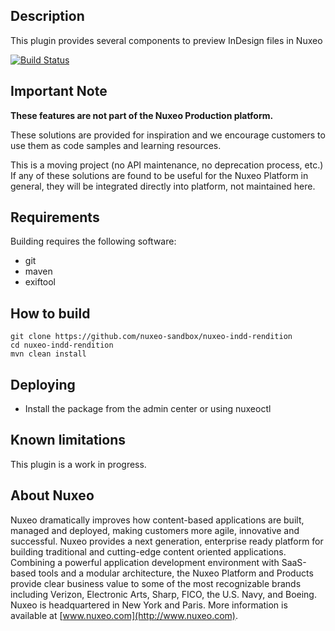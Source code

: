 ## Description
This plugin provides several components to preview InDesign files in Nuxeo

[![Build Status](https://qa.nuxeo.org/jenkins/buildStatus/icon?job=Sandbox/sandbox_nuxeo-indd-rendition-master)](https://qa.nuxeo.org/jenkins/job/Sandbox/sandbox_nuxeo-indd-rendition-master)

## Important Note

**These features are not part of the Nuxeo Production platform.**

These solutions are provided for inspiration and we encourage customers to use them as code samples and learning resources.

This is a moving project (no API maintenance, no deprecation process, etc.) If any of these solutions are found to be useful for the Nuxeo Platform in general, they will be integrated directly into platform, not maintained here.

## Requirements
Building requires the following software:
- git
- maven
- exiftool

## How to build
```
git clone https://github.com/nuxeo-sandbox/nuxeo-indd-rendition
cd nuxeo-indd-rendition
mvn clean install
```

## Deploying
- Install the package from the admin center or using nuxeoctl

## Known limitations
This plugin is a work in progress.

## About Nuxeo
Nuxeo dramatically improves how content-based applications are built, managed and deployed, making customers more agile, innovative and successful. Nuxeo provides a next generation, enterprise ready platform for building traditional and cutting-edge content oriented applications. Combining a powerful application development environment with SaaS-based tools and a modular architecture, the Nuxeo Platform and Products provide clear business value to some of the most recognizable brands including Verizon, Electronic Arts, Sharp, FICO, the U.S. Navy, and Boeing. Nuxeo is headquartered in New York and Paris. More information is available at [www.nuxeo.com](http://www.nuxeo.com).
